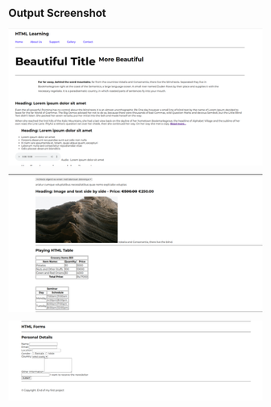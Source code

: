 ## Output Screenshot

![Alt text](/Day1/HTML/assets/form1.png)

![Alt text](/Day1/HTML/assets/form2.png)

![Alt text](/Day1/HTML/assets/form3.png)
